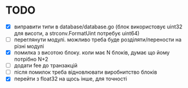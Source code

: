 # TODO
- [x] виправити типи в database/database.go (блок використовує uint32 для висоти, а strconv.FormatUint потребує uint64)
- [ ] переглянути модулі. можливо треба буде розділяти/перености на різні модулі
- [x] помилка з висотою блоку. коли має N блоків, думає що йому потрібно N+2
- [ ] додати fee до транзакцій
- [ ] після помилок треба відновлювати виробнитство блоків
- [x] перейти з float32 на щось інше, для точності
